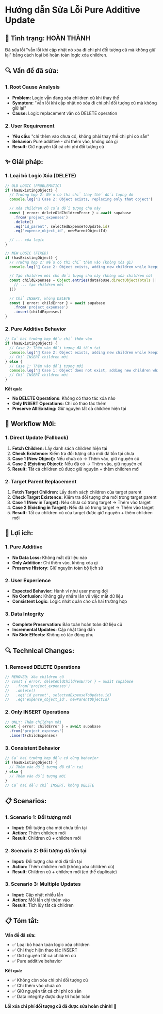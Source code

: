 # Hướng dẫn Sửa Lỗi Pure Additive Update

## 🎯 **Tình trạng: HOÀN THÀNH**

Đã sửa lỗi "vẫn lỗi khi cập nhật nó xóa đi chi phí đối tượng cũ mà không giữ lại" bằng cách loại bỏ hoàn toàn logic xóa children.

## 🔍 **Vấn đề đã sửa:**

### **1. Root Cause Analysis**
- **Problem:** Logic vẫn đang xóa children cũ khi thay thế
- **Symptom:** "vẫn lỗi khi cập nhật nó xóa đi chi phí đối tượng cũ mà không giữ lại"
- **Cause:** Logic replacement vẫn có DELETE operation

### **2. User Requirement**
- **Yêu cầu:** "chỉ thêm vào chưa có, không phải thay thế chi phí có sẵn"
- **Behavior:** Pure additive - chỉ thêm vào, không xóa gì
- **Result:** Giữ nguyên tất cả chi phí đối tượng cũ

## ✨ **Giải pháp:**

### **1. Loại bỏ Logic Xóa (DELETE)**
```typescript
// OLD LOGIC (PROBLEMATIC)
if (hasExistingObject) {
  // Trường hợp 2: Nếu có thì chỉ thay thế đối tượng đó
  console.log('🔄 Case 2: Object exists, replacing only that object')
  
  // Xóa children cũ của đối tượng cha này
  const { error: deleteOldChildrenError } = await supabase
    .from('project_expenses')
    .delete()
    .eq('id_parent', selectedExpenseToUpdate.id)
    .eq('expense_object_id', newParentObjectId)
  
  // ... xóa logic
}

// NEW LOGIC (FIXED)
if (hasExistingObject) {
  // Trường hợp 2: Nếu có thì chỉ thêm vào (không xóa gì)
  console.log('🔄 Case 2: Object exists, adding new children while keeping old ones')
  
  // Tạo children mới cho đối tượng cha này (không xóa children cũ)
  const childExpenses = Object.entries(dataToUse.directObjectTotals || {}).map(([objectId, amount]) => ({
    // ... tạo children mới
  }))
  
  // Chỉ INSERT, không DELETE
  const { error: childError } = await supabase
    .from('project_expenses')
    .insert(childExpenses)
}
```

### **2. Pure Additive Behavior**
```typescript
// Cả hai trường hợp đều chỉ thêm vào
if (hasExistingObject) {
  // Case 2: Thêm vào đối tượng đã tồn tại
  console.log('🔄 Case 2: Object exists, adding new children while keeping old ones')
  // Chỉ INSERT children mới
} else {
  // Case 1: Thêm vào đối tượng mới
  console.log('🔄 Case 1: Object does not exist, adding new children while keeping old ones')
  // Chỉ INSERT children mới
}
```

**Kết quả:**
- **No DELETE Operations:** Không có thao tác xóa nào
- **Only INSERT Operations:** Chỉ có thao tác thêm
- **Preserve All Existing:** Giữ nguyên tất cả children hiện tại

## 📱 **Workflow Mới:**

### **1. Direct Update (Fallback)**
1. **Fetch Children:** Lấy danh sách children hiện tại
2. **Check Existence:** Kiểm tra đối tượng cha mới đã tồn tại chưa
3. **Case 1 (New Object):** Nếu chưa có → Thêm vào, giữ nguyên cũ
4. **Case 2 (Existing Object):** Nếu đã có → Thêm vào, giữ nguyên cũ
5. **Result:** Tất cả children cũ được giữ nguyên + thêm children mới

### **2. Target Parent Replacement**
1. **Fetch Target Children:** Lấy danh sách children của target parent
2. **Check Target Existence:** Kiểm tra đối tượng cha mới trong target parent
3. **Case 1 (New in Target):** Nếu chưa có trong target → Thêm vào target
4. **Case 2 (Existing in Target):** Nếu đã có trong target → Thêm vào target
5. **Result:** Tất cả children cũ của target được giữ nguyên + thêm children mới

## 🚀 **Lợi ích:**

### **1. Pure Additive**
- **No Data Loss:** Không mất dữ liệu nào
- **Only Addition:** Chỉ thêm vào, không xóa gì
- **Preserve History:** Giữ nguyên toàn bộ lịch sử

### **2. User Experience**
- **Expected Behavior:** Hành vi như user mong đợi
- **No Confusion:** Không gây nhầm lẫn về việc mất dữ liệu
- **Consistent Logic:** Logic nhất quán cho cả hai trường hợp

### **3. Data Integrity**
- **Complete Preservation:** Bảo toàn hoàn toàn dữ liệu cũ
- **Incremental Updates:** Cập nhật tăng dần
- **No Side Effects:** Không có tác động phụ

## 🔍 **Technical Changes:**

### **1. Removed DELETE Operations**
```typescript
// REMOVED: Xóa children cũ
// const { error: deleteOldChildrenError } = await supabase
//   .from('project_expenses')
//   .delete()
//   .eq('id_parent', selectedExpenseToUpdate.id)
//   .eq('expense_object_id', newParentObjectId)
```

### **2. Only INSERT Operations**
```typescript
// ONLY: Thêm children mới
const { error: childError } = await supabase
  .from('project_expenses')
  .insert(childExpenses)
```

### **3. Consistent Behavior**
```typescript
// Cả hai trường hợp đều có cùng behavior
if (hasExistingObject) {
  // Thêm vào đối tượng đã tồn tại
} else {
  // Thêm vào đối tượng mới
}
// Cả hai đều chỉ INSERT, không DELETE
```

## 📋 **Scenarios:**

### **1. Scenario 1: Đối tượng mới**
- **Input:** Đối tượng cha mới chưa tồn tại
- **Action:** Thêm children mới
- **Result:** Children cũ + children mới

### **2. Scenario 2: Đối tượng đã tồn tại**
- **Input:** Đối tượng cha mới đã tồn tại
- **Action:** Thêm children mới (không xóa children cũ)
- **Result:** Children cũ + children mới (có thể duplicate)

### **3. Scenario 3: Multiple Updates**
- **Input:** Cập nhật nhiều lần
- **Action:** Mỗi lần chỉ thêm vào
- **Result:** Tích lũy tất cả children

## 📋 **Tóm tắt:**

**Vấn đề đã sửa:**
- ✅ Loại bỏ hoàn toàn logic xóa children
- ✅ Chỉ thực hiện thao tác INSERT
- ✅ Giữ nguyên tất cả children cũ
- ✅ Pure additive behavior

**Kết quả:**
- ✅ Không còn xóa chi phí đối tượng cũ
- ✅ Chỉ thêm vào chưa có
- ✅ Giữ nguyên tất cả chi phí có sẵn
- ✅ Data integrity được duy trì hoàn toàn

**Lỗi xóa chi phí đối tượng cũ đã được sửa hoàn chỉnh! 🎯**
